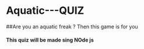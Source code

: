 # Aquatic---QUIZ
##Are you an aquatic freak ? Then this game is for you
#### This quiz will be made sing NOde js
